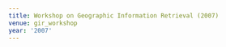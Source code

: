 ```yaml
---
title: Workshop on Geographic Information Retrieval (2007)
venue: gir_workshop
year: '2007'
---
```

